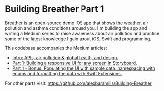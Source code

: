 # Building Breather Part 1

Breather is an open-source demo iOS app that shows the weather, air pollution and asthma conditions around you.
I'm building the app and writing a Medium series to raise awareness about air pollution 
and practice some of the latest knowledge I gain about iOS, Swift and programming.

This codebase accompanies the Medium articles:
- [Intro: APIs, air pollution & global health, and design.](https://medium.com/@alexandrosbaramilis/building-breather-intro-apis-air-pollution-and-global-health-design-d5aa2b172876)
- [Part 1: Building a responsive UI for any screen in Storyboard.](https://medium.com/@alexandrosbaramilis/building-breather-part-1-building-a-responsive-ui-for-any-screen-in-storyboard-b2bfa9b6a875)
- [Part 1 - Bonus: Populating the UI with sample data, namespacing with enums and formatting the data with Swift Extensions.](https://medium.com/@alexandrosbaramilis/building-breather-part-1-bonus-populating-the-ui-with-sample-data-namespacing-with-enums-and-78f1a7f80f60)

For other parts visit: https://github.com/alexbaramilis/Building-Breather
